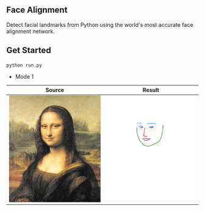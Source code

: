## Face Alignment
Detect facial landmarks from Python using the world's most accurate face alignment network.


## Get Started

```shell
python run.py
```

- Mode 1

| Source  | Result |
| --- | --- |
|![](static/test1.jpg) | ![](demo/test1-1.jpg) |
